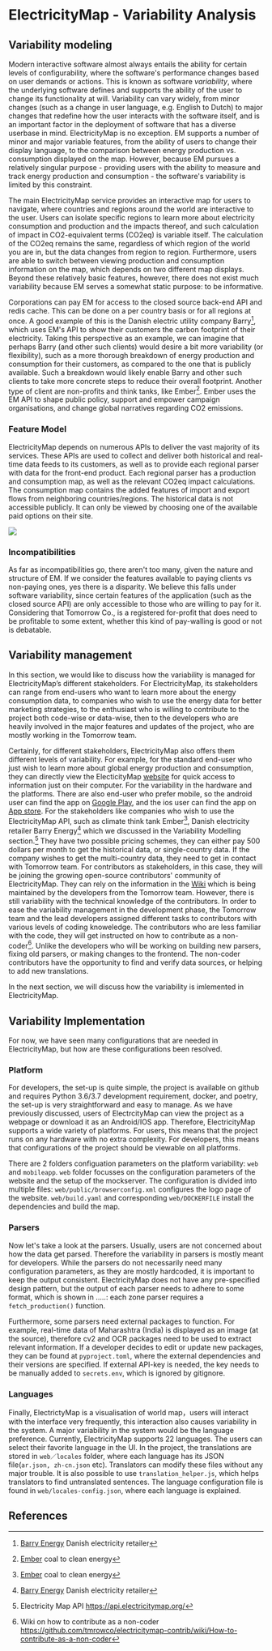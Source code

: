 # ElectricityMap - Variability Analysis

## Variability modeling

<!-- 1. Main Features

    - World Map
    - Zones, regions
    - Production/consumption information
    - Energy import/export calculation
    - CO2 and CO2eq emission calculations, carbon intensity
    - Historical data
    - Forecast data
    - Languages(?) -->

Modern interactive software almost always entails the ability for certain levels of configurability, where the software's performance changes based on user demands or actions. This is known as software *variability*, where the underlying software defines and supports the ability of the user to change its functionality at will. Variability can vary widely, from minor changes (such as a change in user language, e.g. English to Dutch) to major changes that redefine how the user interacts with the software itself, and is an important factor in the deployment of software that has a diverse userbase in mind. ElectricityMap is no exception. EM supports a number of minor and major variable features, from the ability of users to change their display language, to the comparison between energy production vs. consumption displayed on the map. However, because EM pursues a relatively singular purpose - providing users with the ability to measure and track energy production and consumption - the software's variability is limited by this constraint. 

The main ElectricityMap service provides an interactive map for users to navigate, where countries and regions around the world are interactive to the user. Users can isolate specific regions to learn more about electricity consumption and production and the impacts thereof, and such calculation of impact in CO2-equivalent terms (CO2eq) is variable itself. The calculation of the CO2eq remains the same, regardless of which region of the world you are in, but the data changes from region to region. Furthermore, users are able to switch between viewing production and consumption information on the map, which depends on two different map displays. Beyond these relatively basic features, however, there does not exist much variability because EM serves a somewhat static purpose: to be informative.

Corporations can pay EM for access to the closed source back-end API and redis cache. This can be done on a per country basis or for all regions at once. A good example of this is the Danish electric utility company Barry[^Barry], which uses EM's API to show their customers the carbon footprint of their electricity. Taking this perspective as an example, we can imagine that perhaps Barry (and other such clients) would desire a bit more variability (or flexibility), such as a more thorough breakdown of energy production and consumption for their customers, as compared to the one that is publicly available. Such a breakdown would likely enable Barry and other such clients to take more concrete steps to reduce their overall footprint. Another type of client are non-profits and think tanks, like Ember[^Ember]. Ember uses the EM API to shape public policy, support and empower campaign organisations, and change global narratives regarding CO2 emissions.

<!-- 2. Incompatibilities between features -->

### Feature Model

ElectricityMap depends on numerous APIs to deliver the vast majority of its services. These APIs are used to collect and deliver both historical and real-time data feeds to its customers, as well as to provide each regional parser with data for the front-end product. Each regional parser has a production and consumption map, as well as the relevant CO2eq impact calculations. The consumption map contains the added features of import and export flows from neighboring countries/regions. The historical data is not accessible publicly. It can only be viewed by choosing one of the available paid options on their site.

![](https://i.imgur.com/Ek9HRjx.png)


<!-- <p align="center" width="100%">
  <img width="60%" src="https://i.imgur.com/QE0bh7T.png" />
</p> -->

### Incompatibilities
As far as incompatibilities go, there aren't too many, given the nature and structure of EM. If we consider the features available to paying clients vs non-paying ones, yes there is a disparity. We believe this falls under software variability, since certain features of the application (such as the closed source API) are only accessible to those who are willing to pay for it. Considering that Tomorrow Co., is a registered for-profit that does need to be profitable to some extent, whether this kind of pay-walling is good or not is debatable.

## Variability management

In this section, we would like to discuss how the variability is managed for ElectricityMap’s different stakeholders. For ElectricityMap, its stakeholders can range from end-users who want to learn more about the energy consumption data, to companies who wish to use the energy data for better marketing strategies, to the enthusiast who is willing to contribute to the project both code-wise or data-wise, then to the developers who are heavily involved in the major features and updates of the project, who are mostly working in the Tomorrow team.

Certainly, for different stakeholders, ElectricityMap also offers them different levels of variability. For example, for the standard end-user who just wish to learn more about global energy production and consumption, they can directly view the ElecticityMap [website](https://www.electricitymap.org/map) for quick access to information just on their computer. For the variability in the hardware and the platforms. There are also end-user who prefer mobile, so the android user can find the app on [Google Play](https://play.google.com/store/apps/details?id=com.tmrow.electricitymap&utm_source=github), and the ios user can find the app on [App store](https://apps.apple.com/us/app/electricity-map/id1224594248%26utm_source%3Dgithub). For the stakeholders like companies who wish to use the ElectricityMap API, such as climate think tank Ember[^Ember], Danish electricity retailer Barry Energy[^Barry] which we discussed in the Variability Modelling section.[^ele_map_api] They have two possible pricing schemes, they can either pay 500 dollars per month to get the historical data, or single-country data. If the company wishes to get the multi-country data, they need to get in contact with Tomorrow team. For contributors as stakeholders, in this case, they will be joining the growing open-source contributors' community of ElectricityMap. They can rely on the information in the [Wiki](https://github.com/tmrowco/electricitymap-contrib/wiki) which is being maintained by the developers from the Tomorrow team. However, there is still variability with the technical knowledge of the contributors. In order to ease the variability management in the development phase, the Tomorrow team and the lead developers assigned different tasks to contributors with various levels of coding knoweledge. The contributors who are less familiar with the code, they will get instructed on how to contribute as a non-coder[^wiki_non_coder]. Unlike the developers who will be working on building new parsers, fixing old parsers, or making changes to the frontend. The non-coder contributors have the opportunity to find and verify data sources, or helping to add new translations.

In the next section, we will discuss how the variability is imlemented in ElectricityMap.
<!-- - issues : system testing, cannot rely on developers, need to have a process, how things automatically tested -->

## Variability Implementation
For now, we have seen many configurations that are needed in ElectricityMap, but how are these configurations been resolved. 

### Platform
For developers, the set-up is quite simple, the project is available on github and requires Python 3.6/3.7 development requirement, docker, and poetry, the set-up is very straightforward and easy to manage. As we have previously discussed, users of ElectrcityMap can view the project as a webpage or download it as an Android/IOS app. Therefore, ElectricityMap supports a wide variety of platforms. For users, this means that the project runs on any hardware with no extra complexity. For developers, this means that configurations of the project should be viewable on all platforms.

There are 2 folders configuation parameters on the platform variability: `web` and `mobileapp`. `web` folder focusses on the configuration parameters of the website and the setup of the mockserver. The configuration is divided into multiple files: `web/public/browserconfig.xml` configures the logo page of the website. `web/build.yaml` and corresponding `web/DOCKERFILE` install the dependencies and build the map.


### Parsers
Now let's take a look at the parsers. Usually, users are not concerned about how the data get parsed. Therefore the variability in parsers is mostly meant for developers. While the parsers do not necessarily need many configuration parameters, as they are mostly hardcoded, it is important to keep the output consistent. ElectricityMap does not have any pre-specified design pattern, but the output of each parser needs to adhere to some format, which is shown in .....: each zone parser requires a `fetch_production()` function.

Furthermore, some parsers need external packages to function. For example, real-time data of Maharashtra (India) is displayed as an image (at the source), therefore cv2 and OCR packages need to be used to extract relevant information. If a developer decides to edit or update new packages, they can be found at `pyproject.toml`, where the external dependencies and their versions are specified. If external API-key is needed, the key needs to be manually added to `secrets.env`, which is ignored by gitignore.

### Languages
Finally, ElectrictyMap is a visualisation of world map，users will interact with the interface very frequently, this interaction also causes variability in the system. A major variability in the system would be the language preference. Currently, ElectricityMap supports 22 languages. The users can select their favorite language in the UI. In the project, the translations are stored in `web／locales` folder, where each language has its JSON file(`ar.json, zh-cn.json` etc). Translators can modify these files without any major trouble. It is also possible to use `translation_helper.js`, which helps translators to find untranslated sentences. The language configuration file is found in `web/locales-config.json`, where each language is explained. 


## References

[^ele_map_api]: Electricity Map API https://api.electricitymap.org/

[^wiki_non_coder]: Wiki on how to contribute as a non-coder https://github.com/tmrowco/electricitymap-contrib/wiki/How-to-contribute-as-a-non-coder

[^Ember]: [Ember](https://ember-climate.org/) coal to clean energy

[^Barry]: [Barry Energy](https://barry.energy/dk) Danish electricity retailer